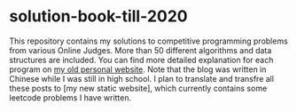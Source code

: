 # solution-book-till-2020
This repository contains my solutions to competitive programming problems from various Online Judges. More than 50 different algorithms and data structures are included.
You can find more detailed explanation for each program on [my old personal website](cnblogs.com/iiyiyi). Note that the blog was written in Chinese while I was still in high school. I plan to translate and transfre all these posts to [my new static website], which currently contains some leetcode problems I have written.
